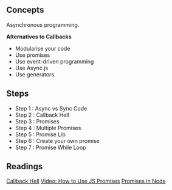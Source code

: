 ## Concepts
Asynchronous programming.

**Alternatives to Callbacks**

- Modularise your code
- Use promises
- Use event-driven programming
- Use Async.js
- Use generators.

## Steps
- Step 1 : Async vs Sync Code
- Step 2 : Callback Hell
- Step 3 : Promises
- Step 4 : Multiple Promises
- Step 5 : Promise Lib
- Step 6 : Create your own promise
- Step 7 : Promise While Loop


## Readings
[Callback Hell](http://callbackhell.com/)
[Video: How to Use JS Promises](https://www.youtube.com/watch?v=104J7_HyaG4)
[Promises in Node](https://alexperry.io/node/2015/03/25/promises-in-node.html)
